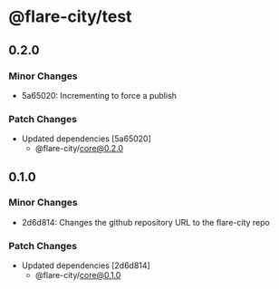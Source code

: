 # @flare-city/test

## 0.2.0

### Minor Changes

- 5a65020: Incrementing to force a publish

### Patch Changes

- Updated dependencies [5a65020]
  - @flare-city/core@0.2.0

## 0.1.0

### Minor Changes

- 2d6d814: Changes the github repository URL to the flare-city repo

### Patch Changes

- Updated dependencies [2d6d814]
  - @flare-city/core@0.1.0
